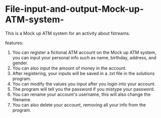 # File-input-and-output-Mock-up-ATM-system-
This is a Mock up ATM system for an activity about fstreams.

features:
1. You can register a fictional ATM account on the Mock up ATM system, you can input your personal info such as name, birthday, address, and gender. 
2. You can also input the amount of money in the account.
3. After registering, your inputs will be saved in a .txt file in the solutions program.
4. You can modify the values you input after you login into your account.
5. The program will tell you the password if you mistype your password. 
6. You can rename your account's username, this will also change the filename.
7. You can also delete your account, removing all your info from the program.
